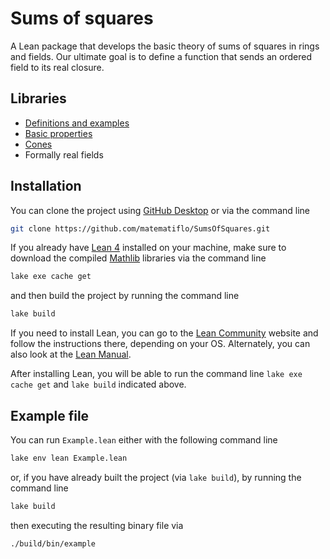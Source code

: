 # Sums of squares

A Lean package that develops the basic theory of sums of squares in rings and fields. Our ultimate goal is to define a function that sends an ordered field to its real closure.

## Libraries

- [Definitions and examples](SumSq/Defs.md)
- [Basic properties](SumSq/Ppties.md)
- [Cones](SumSq/Cones.md)
- Formally real fields

## Installation

You can clone the project using [GitHub Desktop](https://docs.github.com/en/desktop/installing-and-authenticating-to-github-desktop/installing-github-desktop) or via the command line

```bash
git clone https://github.com/matematiflo/SumsOfSquares.git
```

If you already have [Lean 4](https://lean-lang.org) installed on your machine, make sure to download the compiled [Mathlib](https://github.com/leanprover-community/mathlib4) libraries via the command line

```bash
lake exe cache get
```

and then build the project by running the command line

```bash
lake build
```

If you need to install Lean, you can go to the [Lean Community](https://leanprover-community.github.io/get_started.html) website and follow the instructions there, depending on your OS. Alternately, you can also look at the [Lean Manual](https://lean-lang.org/lean4/doc/quickstart.html).

After installing Lean, you will be able to run the command line `lake exe cache get` and `lake build` indicated above.

## Example file

You can run `Example.lean` either with the following command line

```bash
lake env lean Example.lean
```

or, if you have already built the project (via `lake build`), by running the command line

```bash
lake build
```

then executing the resulting binary file via

```bash
./build/bin/example
```
